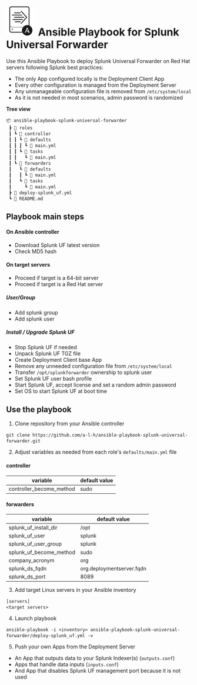 # ![](logo.svg) Ansible Playbook for Splunk Universal Forwarder

Use this Ansible Playbook to deploy Splunk Universal Forwarder on Red Hat servers following Splunk best practices:

- The only App configured locally is the Deployment Client App
- Every other configuration is managed from the Deployment Server
- Any unmanageable configuration file is removed from `/etc/system/local`
- As it is not needed in most scenarios, admin password is randomized

**Tree view**
```
📦 ansible-playbook-splunk-universal-forwarder
 ┣ 📂 roles
 ┃ ┗ 📂 controller
 ┃ ┃ ┗ 📂 defaults
 ┃ ┃ ┃ ┗ 📜 main.yml
 ┃ ┃ ┗ 📂 tasks
 ┃ ┃   ┗ 📜 main.yml
 ┃ ┗ 📂 forwarders
 ┃   ┗ 📂 defaults
 ┃   ┃ ┗ 📜 main.yml
 ┃   ┗ 📂 tasks
 ┃     ┗ 📜 main.yml
 ┣ 📜 deploy-splunk_uf.yml
 ┗ 📜 README.md
 ```

## Playbook main steps

#### On Ansible controller

- Download Splunk UF latest version
- Check MD5 hash

#### On target servers

- Proceed if target is a 64-bit server
- Proceed if target is a Red Hat server

##### User/Group

- Add splunk group
- Add splunk user

##### Install / Upgrade Splunk UF

- Stop Splunk UF if needed
- Unpack Splunk UF TGZ file
- Create Deployment Client base App
- Remove any unneeded configuration file from `/etc/system/local`
- Transfer `/opt/splunkforwarder` ownership to splunk user
- Set Splunk UF user bash profile
- Start Splunk UF, accept license and set a random admin password
- Set OS to start Splunk UF at boot time

## Use the playbook

1. Clone repository from your Ansible controller

```
git clone https://github.com/a-l-h/ansible-playbook-splunk-universal-forwarder.git
```

2. Adjust variables as needed from each role's `defaults/main.yml` file

#### controller

| variable                 | default value             |
|-                         |-                          |
| controller_become_method | sudo                      |

#### forwarders

| variable                 | default value             |
|-                         |-                          |
| splunk_uf_install_dir    | /opt                      |
| splunk_uf_user           | splunk                    |
| splunk_uf_user_group     | splunk                    |
| splunk_uf_become_method  | sudo                      |
| company_acronym          | org                       |
| splunk_ds_fqdn           | org.deploymentserver.fqdn |
| splunk_ds_port           | 8089                      |

3. Add target Linux servers in your Ansible inventory

```
[servers]
<target servers>
```

4. Launch playbook

```
ansible-playbook -i <inventory> ansible-playbook-splunk-universal-forwarder/deploy-splunk_uf.yml -v
```

5. Push your own Apps from the Deployment Server

- An App that outputs data to your Splunk Indexer(s) (`outputs.conf`)
- Apps that handle data inputs (`inputs.conf`)
- And App that disables Splunk UF management port because it is not used
